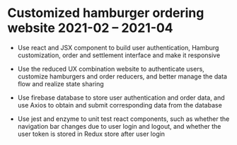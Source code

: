 # Customized hamburger ordering website 2021-02 – 2021-04

 - Use react and JSX component to build user authentication, Hamburg customization, order and settlement interface and make it responsive

- Use the reduced UX combination website to authenticate users, customize hamburgers and order reducers, and better manage the data flow and realize state sharing

- Use firebase database to store user authentication and order data, and use Axios to obtain and submit corresponding data from the database

- Use jest and enzyme to unit test react components, such as whether the navigation bar changes due to user login and logout, and whether the user token is stored in Redux store after user login
